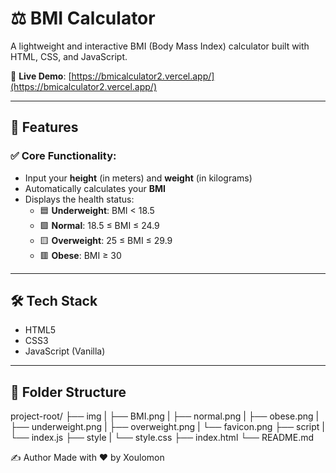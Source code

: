 # ⚖️ BMI Calculator

A lightweight and interactive BMI (Body Mass Index) calculator built with HTML, CSS, and JavaScript.

🔗 **Live Demo**: [https://bmicalculator2.vercel.app/](https://bmicalculator2.vercel.app/)

---

## 🚀 Features

### ✅ Core Functionality:
- Input your **height** (in meters) and **weight** (in kilograms)
- Automatically calculates your **BMI**
- Displays the health status:
  - 🟦 **Underweight**: BMI < 18.5
  - 🟩 **Normal**: 18.5 ≤ BMI ≤ 24.9
  - 🟨 **Overweight**: 25 ≤ BMI ≤ 29.9
  - 🟥 **Obese**: BMI ≥ 30

---

## 🛠️ Tech Stack

- HTML5
- CSS3
- JavaScript (Vanilla)

---

## 📂 Folder Structure
project-root/
├── img
|     ├── BMI.png
|     ├── normal.png
|     ├── obese.png
|     ├── underweight.png
|     ├── overweight.png
|     └── favicon.png
├── script
|     └── index.js
├── style
|     └── style.css
├── index.html
└── README.md


✍️ Author
Made with ❤️ by Xoulomon
